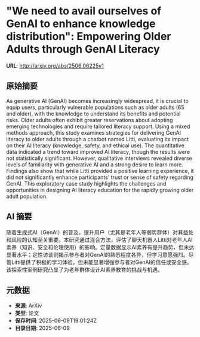 # "We need to avail ourselves of GenAI to enhance knowledge distribution": Empowering Older Adults through GenAI Literacy

**URL**: http://arxiv.org/abs/2506.06225v1

## 原始摘要

As generative AI (GenAI) becomes increasingly widespread, it is crucial to
equip users, particularly vulnerable populations such as older adults (65 and
older), with the knowledge to understand its benefits and potential risks.
Older adults often exhibit greater reservations about adopting emerging
technologies and require tailored literacy support. Using a mixed methods
approach, this study examines strategies for delivering GenAI literacy to older
adults through a chatbot named Litti, evaluating its impact on their AI
literacy (knowledge, safety, and ethical use). The quantitative data indicated
a trend toward improved AI literacy, though the results were not statistically
significant. However, qualitative interviews revealed diverse levels of
familiarity with generative AI and a strong desire to learn more. Findings also
show that while Litti provided a positive learning experience, it did not
significantly enhance participants' trust or sense of safety regarding GenAI.
This exploratory case study highlights the challenges and opportunities in
designing AI literacy education for the rapidly growing older adult population.


## AI 摘要

随着生成式AI（GenAI）的普及，提升用户（尤其是老年人等弱势群体）对其益处和风险的认知至关重要。本研究通过混合方法，评估了聊天机器人Litti对老年人AI素养（知识、安全和伦理使用）的影响。定量数据显示AI素养有提升趋势，但未达显著水平；定性访谈则揭示参与者对GenAI的熟悉程度各异，但学习意愿强烈。尽管Litti提供了积极的学习体验，但未能显著增强参与者对GenAI的信任或安全感。该探索性案例研究凸显了为老年群体设计AI素养教育的挑战与机遇。

## 元数据

- **来源**: ArXiv
- **类型**: 论文
- **保存时间**: 2025-06-09T19:01:24Z
- **目录日期**: 2025-06-09
